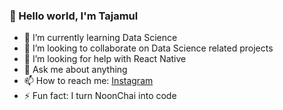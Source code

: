 ### 👋 Hello world, I'm Tajamul

- 🌱 I’m currently learning Data Science
- 👯 I’m looking to collaborate on Data Science related projects
- 🤔 I’m looking for help with React Native
- 💬 Ask me about anything
- 📫 How to reach me: [Instagram](https://instagram.com/shta21)
- ⚡ Fun fact: I turn NoonChai into code


